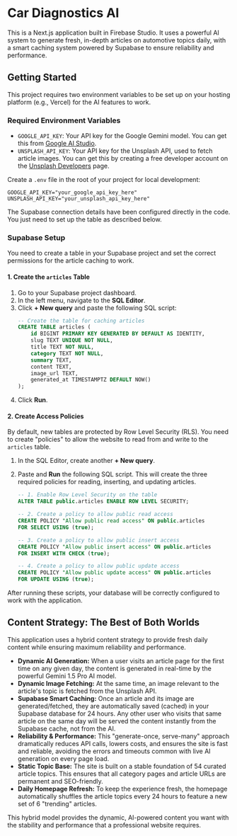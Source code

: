 
# Car Diagnostics AI

This is a Next.js application built in Firebase Studio. It uses a powerful AI system to generate fresh, in-depth articles on automotive topics daily, with a smart caching system powered by Supabase to ensure reliability and performance.

## Getting Started

This project requires two environment variables to be set up on your hosting platform (e.g., Vercel) for the AI features to work.

### Required Environment Variables

-   `GOOGLE_API_KEY`: Your API key for the Google Gemini model. You can get this from [Google AI Studio](https://aistudio.google.com/app/apikey).
-   `UNSPLASH_API_KEY`: Your API key for the Unsplash API, used to fetch article images. You can get this by creating a free developer account on the [Unsplash Developers](https://unsplash.com/developers) page.

Create a `.env` file in the root of your project for local development:
```
GOOGLE_API_KEY="your_google_api_key_here"
UNSPLASH_API_KEY="your_unsplash_api_key_here"
```

The Supabase connection details have been configured directly in the code. You just need to set up the table as described below.

### Supabase Setup

You need to create a table in your Supabase project and set the correct permissions for the article caching to work.

#### 1. Create the `articles` Table

1.  Go to your Supabase project dashboard.
2.  In the left menu, navigate to the **SQL Editor**.
3.  Click **+ New query** and paste the following SQL script:
    ```sql
    -- Create the table for caching articles
    CREATE TABLE articles (
        id BIGINT PRIMARY KEY GENERATED BY DEFAULT AS IDENTITY,
        slug TEXT UNIQUE NOT NULL,
        title TEXT NOT NULL,
        category TEXT NOT NULL,
        summary TEXT,
        content TEXT,
        image_url TEXT,
        generated_at TIMESTAMPTZ DEFAULT NOW()
    );
    ```
4.  Click **Run**.

#### 2. Create Access Policies

By default, new tables are protected by Row Level Security (RLS). You need to create "policies" to allow the website to read from and write to the `articles` table.

1.  In the SQL Editor, create another **+ New query**.
2.  Paste and **Run** the following SQL script. This will create the three required policies for reading, inserting, and updating articles.

    ```sql
    -- 1. Enable Row Level Security on the table
    ALTER TABLE public.articles ENABLE ROW LEVEL SECURITY;

    -- 2. Create a policy to allow public read access
    CREATE POLICY "Allow public read access" ON public.articles
    FOR SELECT USING (true);

    -- 3. Create a policy to allow public insert access
    CREATE POLICY "Allow public insert access" ON public.articles
    FOR INSERT WITH CHECK (true);

    -- 4. Create a policy to allow public update access
    CREATE POLICY "Allow public update access" ON public.articles
    FOR UPDATE USING (true);
    ```

After running these scripts, your database will be correctly configured to work with the application.

## Content Strategy: The Best of Both Worlds

This application uses a hybrid content strategy to provide fresh daily content while ensuring maximum reliability and performance.

-   **Dynamic AI Generation:** When a user visits an article page for the first time on any given day, the content is generated in real-time by the powerful Gemini 1.5 Pro AI model.
-   **Dynamic Image Fetching:** At the same time, an image relevant to the article's topic is fetched from the Unsplash API.
-   **Supabase Smart Caching:** Once an article and its image are generated/fetched, they are automatically saved (cached) in your Supabase database for 24 hours. Any other user who visits that same article on the same day will be served the content instantly from the Supabase cache, not from the AI.
-   **Reliability & Performance:** This "generate-once, serve-many" approach dramatically reduces API calls, lowers costs, and ensures the site is fast and reliable, avoiding the errors and timeouts common with live AI generation on every page load.
-   **Static Topic Base:** The site is built on a stable foundation of 54 curated article topics. This ensures that all category pages and article URLs are permanent and SEO-friendly.
-   **Daily Homepage Refresh:** To keep the experience fresh, the homepage automatically shuffles the article topics every 24 hours to feature a new set of 6 "trending" articles.

This hybrid model provides the dynamic, AI-powered content you want with the stability and performance that a professional website requires.
